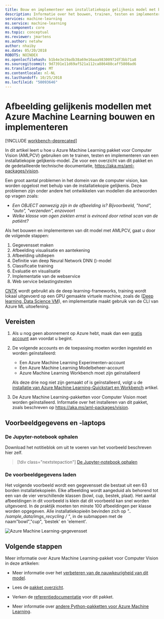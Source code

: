 ```yaml
---
title: Bouw en implementeer een installatiekopie gelijkenis model met behulp van Azure Machine Learning-pakket voor Computer Vision.
description: Informatie over het bouwen, trainen, testen en implementeren van een computer vision-installatiekopie gelijkenis model met behulp van de Azure Machine Learning-pakket voor Computer Vision.
services: machine-learning
ms.service: machine-learning
ms.component: core
ms.topic: conceptual
ms.reviewer: jmartens
ms.author: netahw
author: nhaiby
ms.date: 05/20/2018
ROBOTS: NOINDEX
ms.openlocfilehash: b1b4e3e19adb38a69e16aaa98300972df3bb71a8
ms.sourcegitcommit: 9d7391e11d69af521a112ca886488caff5808ad6
ms.translationtype: MT
ms.contentlocale: nl-NL
ms.lasthandoff: 10/25/2018
ms.locfileid: "50093646"
---
```

# <a name="build-and-deploy-image-similarity-models-with-azure-machine-learning"></a>Afbeelding gelijkenis modellen met Azure Machine Learning bouwen en implementeren

[!INCLUDE [workbench-deprecated](../../../includes/aml-deprecating-preview-2017.md)]


In dit artikel leert u hoe u Azure Machine Learning pakket voor Computer Vision (AMLPCV) gebruiken om te trainen, testen en implementeren van een installatiekopie gelijkenis-model. Zie voor een overzicht van dit pakket en de gedetailleerde technische documentatie, https://aka.ms/aml-packages/vision.

Een groot aantal problemen in het domein van de computer vision, kan worden opgelost met behulp van de installatiekopie gelijkenis. Deze problemen zijn onder andere het ontwikkelen van modellen die antwoorden op vragen zoals:
+ _Een OBJECT aanwezig zijn in de afbeelding is? Bijvoorbeeld, "hond", "auto", "verzenden", enzovoort_
+ _Welke klasse van ogen ziekten ernst is evinced door retinal scan van de patiënt?_

Als het bouwen en implementeren van dit model met AMLPCV, gaat u door de volgende stappen:
1. Gegevensset maken
2. Afbeelding visualisatie en aantekening
3. Afbeelding uitdiepen
4. Definitie van deep Neural Network DNN ()-model
5. Classificatie training
6. Evaluatie en visualisatie
7. Implementatie van de webservice
8. Web service belastingstesten

[CNTK](https://www.microsoft.com/en-us/cognitive-toolkit/) wordt gebruikt als de deep learning-frameworks, training wordt lokaal uitgevoerd op een GPU gemaakte virtuele machine, zoals de ([Deep learning, Data Science VM](https://azuremarketplace.microsoft.com/marketplace/apps/microsoft-ads.dsvm-deep-learning?tab=Overview)), en implementatie maakt gebruik van de CLI van Azure ML uitoefening.

## <a name="prerequisites"></a>Vereisten

1. Als u nog geen abonnement op Azure hebt, maak dan een [gratis account](https://azure.microsoft.com/free/?WT.mc_id=A261C142F) aan voordat u begint.

1. De volgende accounts en de toepassing moeten worden ingesteld en worden geïnstalleerd:
   - Een Azure Machine Learning Experimenten-account 
   - Een Azure Machine Learning Modelbeheer-account
   - Azure Machine Learning Workbench moet zijn geïnstalleerd

   Als deze drie nog niet zijn gemaakt of is geïnstalleerd, volgt u de [installatie van Azure Machine Learning-Quickstart en Workbench](../desktop-workbench/quickstart-installation.md) artikel. 

1. De Azure Machine Learning-pakketten voor Computer Vision moet worden geïnstalleerd. Informatie over het installeren van dit pakket, zoals beschreven op https://aka.ms/aml-packages/vision.

## <a name="sample-data-and-notebook"></a>Voorbeeldgegevens en -laptops

### <a name="get-the-jupyter-notebook"></a>De Jupyter-notebook ophalen

Download het notitieblok om uit te voeren van het voorbeeld beschreven hier zelf.

> [!div class="nextstepaction"]
> [De Jupyter-notebook ophalen](https://aka.ms/aml-packages/vision/notebooks/object_detection)

### <a name="load-the-sample-data"></a>De voorbeeldgegevens laden

Het volgende voorbeeld wordt een gegevensset die bestaat uit een 63 borden installatiekopieën. Elke afbeelding wordt aangeduid als behorend tot een van de vier verschillende klassen (bowl, cup, bestek, plaat). Het aantal afbeeldingen in dit voorbeeld is klein dat dit voorbeeld kan snel worden uitgevoerd. In de praktijk moeten ten minste 100 afbeeldingen per klasse worden opgegeven. Alle installatiekopieën bevinden zich op *".. /sample_data/imgs_recycling / "*, in de submappen met de naam"bowl","cup", 'bestek' en 'element'.

![Azure Machine Learning-gegevensset](media/how-to-build-deploy-image-classification-models/recycling_examples.jpg)

## <a name="next-steps"></a>Volgende stappen

Meer informatie over Azure Machine Learning-pakket voor Computer Vision in deze artikelen:

+ Meer informatie over het [verbeteren van de nauwkeurigheid van dit model](how-to-improve-accuracy-for-computer-vision-models.md).

+ Lees de [pakket overzicht](https://aka.ms/aml-packages/vision).

+ Verken de [referentiedocumentatie](https://docs.microsoft.com/python/api/overview/azure-machine-learning/computer-vision) voor dit pakket.

+ Meer informatie over [andere Python-pakketten voor Azure Machine Learning](reference-python-package-overview.md).
